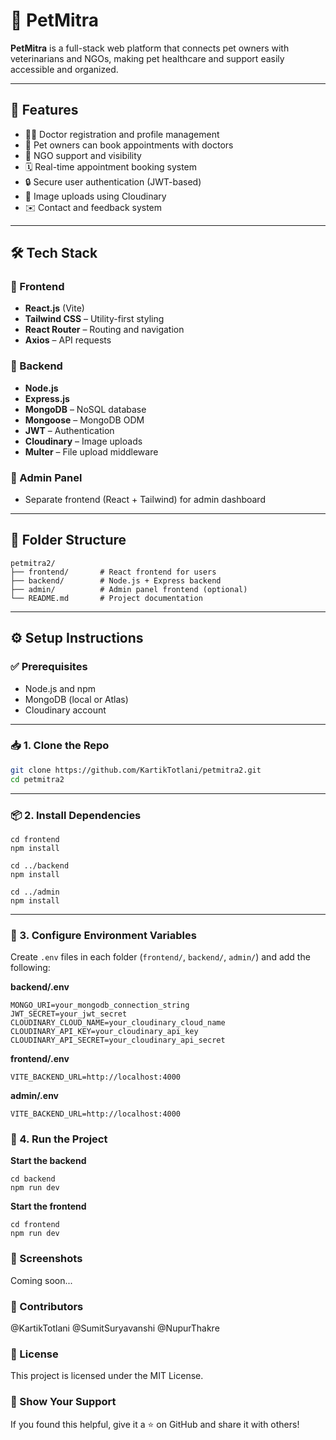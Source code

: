 # 🐾 PetMitra

**PetMitra** is a full-stack web platform that connects pet owners with veterinarians and NGOs, making pet healthcare and support easily accessible and organized.

---

## 🚀 Features

- 👨‍⚕️ Doctor registration and profile management  
- 🐶 Pet owners can book appointments with doctors  
- 🏥 NGO support and visibility  
- 🗓️ Real-time appointment booking system  
- 🔒 Secure user authentication (JWT-based)  
- 📸 Image uploads using Cloudinary  
- ✉️ Contact and feedback system  

---

## 🛠️ Tech Stack

### 🧠 Frontend

- **React.js** (Vite)
- **Tailwind CSS** – Utility-first styling
- **React Router** – Routing and navigation
- **Axios** – API requests

### 🔧 Backend

- **Node.js**
- **Express.js**
- **MongoDB** – NoSQL database
- **Mongoose** – MongoDB ODM
- **JWT** – Authentication
- **Cloudinary** – Image uploads
- **Multer** – File upload middleware

### 📁 Admin Panel 

- Separate frontend (React + Tailwind) for admin dashboard

---

## 📂 Folder Structure
```
petmitra2/
├── frontend/       # React frontend for users
├── backend/        # Node.js + Express backend
├── admin/          # Admin panel frontend (optional)
└── README.md       # Project documentation
```
---

## ⚙️ Setup Instructions

### ✅ Prerequisites

- Node.js and npm
- MongoDB (local or Atlas)
- Cloudinary account

---

### 📥 1. Clone the Repo

```bash
git clone https://github.com/KartikTotlani/petmitra2.git
cd petmitra2
```
---

### 📦 2. Install Dependencies
```
cd frontend
npm install

cd ../backend
npm install

cd ../admin
npm install
```

---

### 🔐 3. Configure Environment Variables

Create `.env` files in each folder (`frontend/`, `backend/`, `admin/`) and add the following:

**backend/.env**
```env
MONGO_URI=your_mongodb_connection_string
JWT_SECRET=your_jwt_secret
CLOUDINARY_CLOUD_NAME=your_cloudinary_cloud_name
CLOUDINARY_API_KEY=your_cloudinary_api_key
CLOUDINARY_API_SECRET=your_cloudinary_api_secret
```
**frontend/.env**
```
VITE_BACKEND_URL=http://localhost:4000
```
**admin/.env**
```
VITE_BACKEND_URL=http://localhost:4000
```

### 🧪 4. Run the Project
**Start the backend**
```
cd backend
npm run dev
```
**Start the frontend**
```
cd frontend
npm run dev
```
### 📸 Screenshots
Coming soon...

### 🤝 Contributors
@KartikTotlani
@SumitSuryavanshi
@NupurThakre

### 📄 License
This project is licensed under the MIT License.

### 🌟 Show Your Support
If you found this helpful, give it a ⭐ on GitHub and share it with others!


